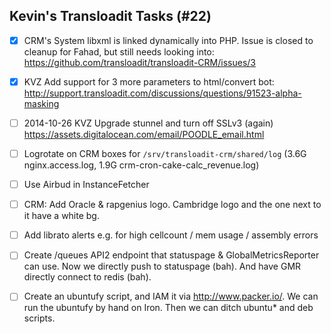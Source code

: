 ## Kevin's Transloadit Tasks (#22)

- [x] CRM's System libxml is linked dynamically into PHP. Issue is closed to cleanup for Fahad, but still needs looking into: https://github.com/transloadit/transloadit-CRM/issues/3
- [x] KVZ Add support for 3 more parameters to html/convert bot: http://support.transloadit.com/discussions/questions/91523-alpha-masking
- [ ] 2014-10-26 KVZ Upgrade stunnel and turn off SSLv3 (again) https://assets.digitalocean.com/email/POODLE_email.html
- [ ] Logrotate on CRM boxes for `/srv/transloadit-crm/shared/log` (3.6G nginx.access.log, 1.9G crm-cron-cake-calc_revenue.log)
- [ ] Use Airbud in InstanceFetcher
- [ ] CRM: Add Oracle & rapgenius logo. Cambridge logo and the one next to it have a white bg.
- [ ] Add librato alerts e.g. for high cellcount / mem usage / assembly errors
- [ ] Create /queues API2 endpoint that statuspage & GlobalMetricsReporter can use. Now we directly push to statuspage (bah). And have GMR directly connect to redis (bah).
- [ ] Create an ubuntufy script, and IAM it via http://www.packer.io/. We can run the ubuntufy by hand on Iron. Then we can ditch ubuntu* and deb scripts.


